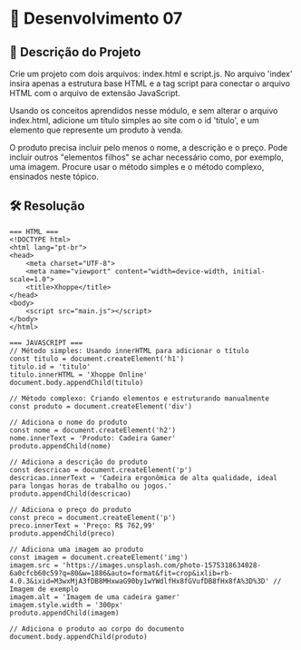 # 📜 Desenvolvimento 07

## 🎯 Descrição do Projeto 

Crie um projeto com dois arquivos: index.html e script.js. No arquivo 'index' insira apenas a estrutura base HTML e a tag script para conectar o arquivo HTML com o arquivo de extensão JavaScript.

Usando os conceitos aprendidos nesse módulo, e sem alterar o arquivo index.html, adicione um título simples ao site com o id 'titulo', e um elemento que represente um produto à venda. 

O produto precisa incluir pelo menos o nome, a descrição e o preço. Pode incluir outros "elementos filhos" se achar necessário como, por exemplo, uma imagem. Procure usar o método simples e o método complexo, ensinados neste tópico.

## 🛠️ Resolução

```
=== HTML ===
<!DOCTYPE html>
<html lang="pt-br">
<head>
    <meta charset="UTF-8">
    <meta name="viewport" content="width=device-width, initial-scale=1.0">
    <title>Xhoppe</title>    
</head>
<body>
    <script src="main.js"></script>
</body>
</html>

=== JAVASCRIPT ===
// Método simples: Usando innerHTML para adicionar o título
const titulo = document.createElement('h1')
titulo.id = 'titulo'
titulo.innerHTML = 'Xhoppe Online'
document.body.appendChild(titulo)

// Método complexo: Criando elementos e estruturando manualmente
const produto = document.createElement('div')

// Adiciona o nome do produto
const nome = document.createElement('h2')
nome.innerText = 'Produto: Cadeira Gamer'
produto.appendChild(nome)

// Adiciona a descrição do produto
const descricao = document.createElement('p')
descricao.innerText = 'Cadeira ergonômica de alta qualidade, ideal para longas horas de trabalho ou jogos.'
produto.appendChild(descricao)

// Adiciona o preço do produto
const preco = document.createElement('p')
preco.innerText = 'Preço: R$ 762,99'
produto.appendChild(preco)

// Adiciona uma imagem ao produto
const imagem = document.createElement('img')
imagem.src = 'https://images.unsplash.com/photo-1575318634028-6a0cfcb60c59?q=80&w=1886&auto=format&fit=crop&ixlib=rb-4.0.3&ixid=M3wxMjA3fDB8MHxwaG90by1wYWdlfHx8fGVufDB8fHx8fA%3D%3D' // Imagem de exemplo
imagem.alt = 'Imagem de uma cadeira gamer'
imagem.style.width = '300px'
produto.appendChild(imagem)

// Adiciona o produto ao corpo do documento
document.body.appendChild(produto)
```
